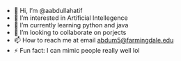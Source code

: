 - 👋 Hi, I’m @aabdullahatif
- 👀 I’m interested in Artificial Intellegence
- 🌱 I’m currently learning python and java
- 💞️ I’m looking to collaborate on porjects
- 📫 How to reach me at email abdum5@farmingdale.edu
- ⚡ Fun fact: I can mimic people really well lol 

<!---
aabdullahatif/aabdullahatif is a ✨ special ✨ repository because its `README.md` (this file) appears on your GitHub profile.
You can click the Preview link to take a look at your changes.
--->
